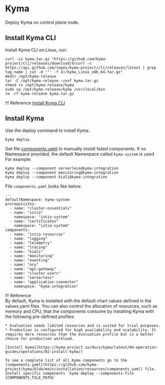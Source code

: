 # Kyma

Deploy Kyma on control plane node.

## Install Kyma CLI

Install Kyma CLI on Linux, run:
```
curl -Lo kyma.tar.gz "https://github.com/kyma-project/cli/releases/download/$(curl -s https://api.github.com/repos/kyma-project/cli/releases/latest | grep tag_name | cut -d '"' -f 4)/kyma_Linux_x86_64.tar.gz"
mkdir /opt/kyma-release
tar -C /opt/kyma-release -zxvf kyma.tar.gz
chmod +x /opt/kyma-release/kyma
sudo cp /opt/kyma-release/kyma /usr/local/bin
rm -rf kyma-release kyma.tar.gz
```

!!! Reference
    [Install Kyma CLI](https://kyma-project.io/docs/kyma/latest/04-operation-guides/operations/01-install-kyma-CLI/)


## Install Kyma

Use the deploy command to install Kyma.
```
kyma deploy
```

Get file [components.yaml](https://github.com/kyma-project/kyma/blob/main/installation/resources/components.yaml) to manually install failed components. If no Namespace provided, the default Namespace called `kyma-system` is used. 
For example:
```
kyma deploy --component serverless@kyma-integration
kyma deploy --component monitoring@kyma-integration
kyma deploy --component kiali@kyma-integration
```

File `components.yaml` looks like below.
```
---
defaultNamespace: kyma-system
prerequisites:
  - name: "cluster-essentials"
  - name: "istio"
    namespace: "istio-system"
  - name: "certificates"
    namespace: "istio-system"
components:
  - name: "istio-resources"
  - name: "logging"
  - name: "telemetry"
  - name: "tracing"
  - name: "kiali"
  - name: "monitoring"
  - name: "eventing"
  - name: "ory"
  - name: "api-gateway"
  - name: "cluster-users"
  - name: "serverless"
  - name: "application-connector"
    namespace: "kyma-integration"
```



!!! Reference    
    By default, Kyma is installed with the default chart values defined in the values.yaml files. You can also control the allocation of resources, such as memory and CPU, that the components consume by installing Kyma with the following pre-defined profiles:
    
    * Evaluation needs limited resources and is suited for trial purposes.
    * Production is configured for high availability and scalability. It requires more resources than the evaluation profile but is a better choice for production workload.

    [Install Kyma](https://kyma-project.io/docs/kyma/latest/04-operation-guides/operations/02-install-kyma/)

    To see a complete list of all Kyma components go to the [components.yaml](https://github.com/kyma-project/kyma/blob/main/installation/resources/components.yaml) file. Install specific components `kyma deploy --components-file {COMPONENTS_FILE_PATH}`





















